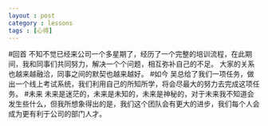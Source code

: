 ```yaml
---
layout : post
category : lessons
tags : [心得]
---
```


#回首
    不知不觉已经来公司一个多星期了，经历了一个完整的培训流程，在此期间，我和同事们共同努力，解决一个个问题，相互弥补自己的不足。
    大家的关系也越来越融洽，同事之间的默契也越来越好。
#如今
    吴总给了我们一项任务，做出一个线上考试系统，我们利用自己的所知所学，将会尽最大的努力去完成这项任务。
#未来
    未来是迷茫的，未来是未知的，未来是神秘的，对于未来我不知道会发生些什么，但我所想象得出的是，我们这个团队会有更大的进步，我们每个人会成为更有利于公司的部门人才。